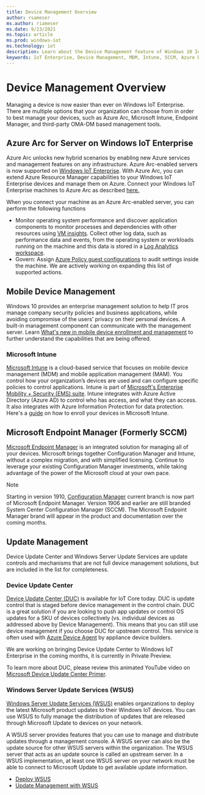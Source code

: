 ```yaml
---
title: Device Management Overview
author: rsameser
ms.author: riameser
ms.date: 9/23/2021
ms.topic: article
ms.prod: windows-iot
ms.technology: iot
description: Learn about the Device Management feature of Windows 10 IoT Enterprise.
keywords: IoT Enterprise, Device Management, MDM, Intune, SCCM, Azure Device Twin, Endpoint Manager, Device Health
---
```

# Device Management Overview
Managing a device is now easier than ever on Windows IoT Enterprise. There are multiple options that your organization can choose from in order to best manage your devices, such as Azure Arc, Microsoft Intune, Endpoint Manager, and third-party OMA-DM based management tools.

## Azure Arc for Server on Windows IoT Enterprise
Azure Arc unlocks new hybrid scenarios by enabling new Azure services and management features on any infrastructure. Azure Arc-enabled servers is now supported on [Windows IoT Enterprise](/azure/azure-arc/servers/prerequisites#supported-environments). With Azure Arc, you can extend Azure Resource Manager capabilities to your Windows IoT Enterprise devices and manage them on Azure. Connect your Windows IoT Enterprise machines to Azure Arc as described [here.](/azure/azure-arc/servers/learn/quick-enable-hybrid-vm)

When you connect your machine as an Azure Arc-enabled server, you can perform the following functions

- Monitor operating system performance and discover application components to monitor processes and dependencies with other resources using [VM insights](/azure/azure-monitor/vm/vminsights-overview). Collect other log data, such as performance data and events, from the operating system or workloads running on the machine and this data is stored in a [Log Analytics workspace](https://learn.microsoft.com/en-us/azure/azure-monitor/logs/log-analytics-workspace-overview).
- Govern: Assign [Azure Policy guest configurations](https://learn.microsoft.com/en-us/azure/governance/machine-configuration/overview) to audit settings inside the machine.
We are actively working on expanding this list of supported actions.

## Mobile Device Management
Windows 10 provides an enterprise management solution to help IT pros manage company security policies and business applications, while avoiding compromise of the users’ privacy on their personal devices. A built-in management component can communicate with the management server. Learn [What's new in mobile device enrollment and management](/windows/client-management/mdm/new-in-windows-mdm-enrollment-management#whatsnew10) to further understand the capabilities that are being offered.


### Microsoft Intune
[Microsoft Intune](/mem/intune/fundamentals/what-is-intune) is a cloud-based service that focuses on mobile device management (MDM) and mobile application management (MAM). You control how your organization’s devices are used and can configure specific policies to control applications. Intune is part of [Microsoft's Enterprise Mobility + Security (EMS) suite](https://www.microsoft.com/microsoft-365/enterprise-mobility-security?rtc=1). Intune integrates with Azure Active Directory (Azure AD) to control who has access, and what they can access. It also integrates with Azure Information Protection for data protection. Here's a [guide](/mem/intune/enrollment/windows-bulk-enroll) on how to enroll your devices in Microsoft Intune.


## Microsoft Endpoint Manager (Formerly SCCM)
[Microsoft Endpoint Manager](/mem/configmgr/core/understand/introduction) is an integrated solution for managing all of your devices. Microsoft brings together Configuration Manager and Intune, without a complex migration, and with simplified licensing. Continue to leverage your existing Configuration Manager investments, while taking advantage of the power of the Microsoft cloud at your own pace.

> [!NOTE]
> Starting in version 1910, [Configuration Manager](/mem/configmgr/core/understand/what-happened-to-sccm) current branch is now part of Microsoft Endpoint Manager. Version 1906 and earlier are still branded System Center Configuration Manager (SCCM). The Microsoft Endpoint Manager brand will appear in the product and documentation over the coming months.


## Update Management
Device Update Center and Windows Server Update Services are update controls and mechanisms that are not full device management solutions, but are included in the list for completeness.

### Device Update Center
[Device Update Center (DUC)](/windows-hardware/service/iot/using-device-update-center) is available for IoT Core today. DUC is update control that is staged before device management in the control chain. DUC is a great solution if you are looking to push app updates or control OS updates for a SKU of devices collectively (vs. individual devices as addressed above by Device Management). This means that you can still use device management if you choose DUC for upstream control. This service is often used with [Azure Device Agent](https://github.com/ms-iot/azure-client-tools/blob/master/docs/device-agent/device-agent.md) by appliance device builders.

We are working on bringing Device Update Center to Windows IoT Enterprise in the coming months, it is currently in Private Preview.

To learn more about DUC, please review this animated YouTube video on [Microsoft Device Update Center Primer](https://www.youtube.com/watch?v=mbclu-nWKbU).

### Windows Server Update Services (WSUS)
[Windows Server Update Services (WSUS)](/windows-server/administration/windows-server-update-services/get-started/windows-server-update-services-wsus) enables organizations to deploy the latest Microsoft product updates to their Windows IoT devices. You can use WSUS to fully manage the distribution of updates that are released through Microsoft Update to devices on your network.

A WSUS server provides features that you can use to manage and distribute updates through a management console. A WSUS server can also be the update source for other WSUS servers within the organization. The WSUS server that acts as an update source is called an upstream server. In a WSUS implementation, at least one WSUS server on your network must be able to connect to Microsoft Update to get available update information.

* [Deploy WSUS](/windows-server/administration/windows-server-update-services/deploy/deploy-windows-server-update-services)
* [Update Management with WSUS](/windows-server/administration/windows-server-update-services/manage/update-management-with-windows-server-update-services)
